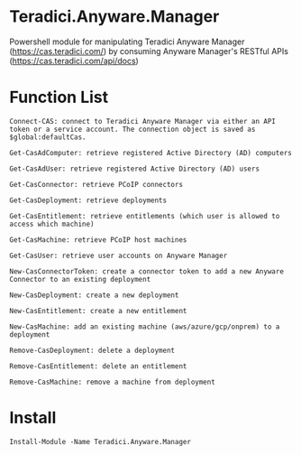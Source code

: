 # Teradici.Anyware.Manager
Powershell module for manipulating Teradici Anyware Manager (https://cas.teradici.com/) by consuming Anyware Manager's RESTful APIs (https://cas.teradici.com/api/docs)

# Function List
```
Connect-CAS: connect to Teradici Anyware Manager via either an API token or a service account. The connection object is saved as $global:defaultCas.

Get-CasAdComputer: retrieve registered Active Directory (AD) computers
    
Get-CasAdUser: retrieve registered Active Directory (AD) users
    
Get-CasConnector: retrieve PCoIP connectors

Get-CasDeployment: retrieve deployments

Get-CasEntitlement: retrieve entitlements (which user is allowed to access which machine)

Get-CasMachine: retrieve PCoIP host machines

Get-CasUser: retrieve user accounts on Anyware Manager

New-CasConnectorToken: create a connector token to add a new Anyware Connector to an existing deployment

New-CasDeployment: create a new deployment

New-CasEntitlement: create a new entitlement

New-CasMachine: add an existing machine (aws/azure/gcp/onprem) to a deployment

Remove-CasDeployment: delete a deployment

Remove-CasEntitlement: delete an entitlement

Remove-CasMachine: remove a machine from deployment
```
# Install
```
Install-Module -Name Teradici.Anyware.Manager
```
